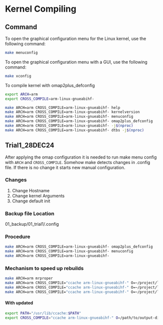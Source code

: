 # Kernel Compiling

## Command

To open the graphical configuration menu for the Linux kernel, use the following command:

```bash
make menuconfig
```

To open the graphical configuration menu with a GUI, use the following command:

```bash
make xconfig
```

To compile kernel with omap2plus_defconfig

```bash
export ARCH=arm
export CROSS_COMPILE=arm-linux-gnueabihf-

make ARCH=arm CROSS_COMPILE=arm-linux-gnueabihf- help
make ARCH=arm CROSS_COMPILE=arm-linux-gnueabihf- kernelversion
make ARCH=arm CROSS_COMPILE=arm-linux-gnueabihf- menuconfig
make ARCH=arm CROSS_COMPILE=arm-linux-gnueabihf- omap2plus_defconfig
make ARCH=arm CROSS_COMPILE=arm-linux-gnueabihf- -j$(nproc)
make ARCH=arm CROSS_COMPILE=arm-linux-gnueabihf- dtbs -j$(nproc)

```

## Trial1_28DEC24

After applying the omap configuration it is needed to run make menu config with `ARCH` and `CROSS_COMPILE`.
Somehow make detects changes in .config file. If there is no change it starts new manual configuration.

### Changes

1. Change Hostname
2. Change kernel Arguments
3. Change default init

### Backup file Location

01_backup/01_trial1/.config

### Procedure

```bash
make ARCH=arm CROSS_COMPILE=arm-linux-gnueabihf- omap2plus_defconfig
make ARCH=arm CROSS_COMPILE=arm-linux-gnueabihf- menuconfig
make ARCH=arm CROSS_COMPILE=arm-linux-gnueabihf-

```

### Mechanism to speed up rebuilds

```bash
make ARCH=arm mrproper
make ARCH=arm CROSS_COMPILE="ccache arm-linux-gnueabihf-" O=~/project/linux-build/ omap2plus_defconfig
make ARCH=arm CROSS_COMPILE="ccache arm-linux-gnueabihf-" O=~/project/linux-build/ menuconfig
make ARCH=arm CROSS_COMPILE="ccache arm-linux-gnueabihf-" O=~/project/linux-build/ -j$(nproc)
```

#### With updated 

```bash
export PATH="/usr/lib/ccache:$PATH"
export CROSS_COMPILE="ccache arm-linux-gnueabihf-" O=/path/to/output-directory -j$(nproc)
```
